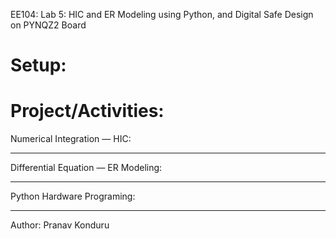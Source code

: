 EE104: Lab 5: HIC and ER Modeling using Python, and Digital Safe Design on PYNQZ2 Board

Setup:
=====

Project/Activities:
==============

Numerical Integration — HIC:
*********************************

Differential Equation — ER Modeling:
******************************************

Python Hardware Programing:
**********************************
 
Author: Pranav Konduru

